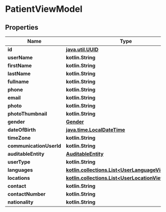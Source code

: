 
# PatientViewModel

## Properties
Name | Type | Description | Notes
------------ | ------------- | ------------- | -------------
**id** | [**java.util.UUID**](java.util.UUID.md) |  |  [optional]
**userName** | **kotlin.String** |  |  [optional]
**firstName** | **kotlin.String** |  |  [optional]
**lastName** | **kotlin.String** |  |  [optional]
**fullname** | **kotlin.String** |  |  [optional]
**phone** | **kotlin.String** |  |  [optional]
**email** | **kotlin.String** |  |  [optional]
**photo** | **kotlin.String** |  |  [optional]
**photoThumbnail** | **kotlin.String** |  |  [optional]
**gender** | [**Gender**](Gender.md) |  |  [optional]
**dateOfBirth** | [**java.time.LocalDateTime**](java.time.OffsetDateTime.md) |  |  [optional]
**timeZone** | **kotlin.String** |  |  [optional]
**communicationUserId** | **kotlin.String** |  |  [optional]
**auditableEntity** | [**AuditableEntity**](AuditableEntity.md) |  |  [optional]
**userType** | **kotlin.String** |  |  [optional]
**languages** | [**kotlin.collections.List&lt;UserLanguageViewModel&gt;**](UserLanguageViewModel.md) |  |  [optional]
**locations** | [**kotlin.collections.List&lt;UserLocationViewModel&gt;**](UserLocationViewModel.md) |  |  [optional]
**contact** | **kotlin.String** |  |  [optional]
**contactNumber** | **kotlin.String** |  |  [optional]
**nationality** | **kotlin.String** |  |  [optional]



